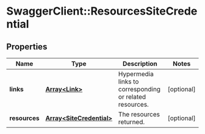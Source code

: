 # SwaggerClient::ResourcesSiteCredential

## Properties
Name | Type | Description | Notes
------------ | ------------- | ------------- | -------------
**links** | [**Array&lt;Link&gt;**](Link.md) | Hypermedia links to corresponding or related resources. | [optional] 
**resources** | [**Array&lt;SiteCredential&gt;**](SiteCredential.md) | The resources returned. | [optional] 

